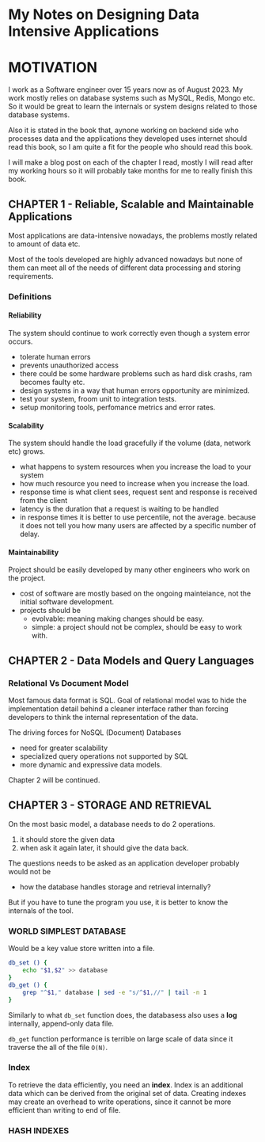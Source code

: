 # My Notes on Designing Data Intensive Applications


# MOTIVATION

I work as a Software engineer over 15 years now as of August 2023. My work mostly relies on database systems such as MySQL, Redis, Mongo etc. So it would be great to learn the internals or system designs related to those database systems.

Also it is stated in the book that, aynone working on backend side who processes data and the applications they developed uses internet should read this book, so I am quite a fit for the people who should read this book.

I will make a blog post on each of the chapter I read, mostly I will read after my working hours so it will probably take months for me to really finish this book.

##  CHAPTER 1 - Reliable, Scalable and Maintainable Applications

Most applications are data-intensive nowadays, the problems mostly related to amount of data etc.

Most of the tools developed are highly advanced nowadays but none of them can meet all of the needs of different data processing and storing requirements.

### Definitions

#### Reliability

The system should continue to work correctly even though a system error occurs.

- tolerate human errors
- prevents unauthorized access
- there could be some hardware problems such as hard disk crashs, ram becomes faulty etc.
- design systems in a way that human errors opportunity are minimized. 
- test your system, froom unit to integration tests.
- setup monitoring tools, perfomance metrics and error rates.


#### Scalability

The system should handle the load gracefully if the volume (data, network etc) grows.

- what happens to system resources when you increase the load to your system
- how much resource you need to increase when you increase the load.
- response time is what client sees, request sent and response is received from the client
- latency is the duration that a request is waiting to be handled
- in response times it is better to use percentile, not the average. because it does not tell you how many users are affected by a specific number of delay.


#### Maintainability

Project should be easily developed by many other engineers who work on the project.

- cost of software are mostly based on the ongoing mainteiance, not the initial software development.
- projects should be
    - evolvable: meaning making changes should be easy.
    - simple: a project should not be complex, should be easy to work with.


##  CHAPTER 2 - Data Models and Query Languages

### Relational Vs Document Model

Most famous data format is SQL. Goal of relational model was to hide the implementation detail behind a cleaner interface rather than forcing developers to think the internal representation of the data.

The driving forces for NoSQL (Document) Databases
- need for greater scalability
- specialized query operations not supported by SQL
- more dynamic and expressive data models. 

Chapter 2 will be continued.

## CHAPTER 3 - STORAGE AND RETRIEVAL

On the most basic model, a database needs to do 2 operations.

1. it should store the given data
2. when ask it again later, it should give the data back.


The questions needs to be asked as an application developer probably would not be
- how the database handles storage and retrieval internally?

But if you have to tune the program you use, it is better to know the internals of the tool.

### WORLD SIMPLEST DATABASE

Would be a key value store written into a file.

```bash
db_set () {
    echo "$1,$2" >> database
}
db_get () {
    grep "^$1," database | sed -e "s/^$1,//" | tail -n 1
}
```

Similarly to what `db_set` function does, the databasess also uses a **log** internally, append-only data file.


`db_get` function performance is terrible on large scale of data since it traverse the all of the file `O(N)`.

### Index

To retrieve the data efficiently, you need an **index**. Index is an additional data which can be derived from the original set of data. Creating indexes may create an overhead to write operations, since it cannot be more efficient than writing to end of file.


### HASH INDEXES



